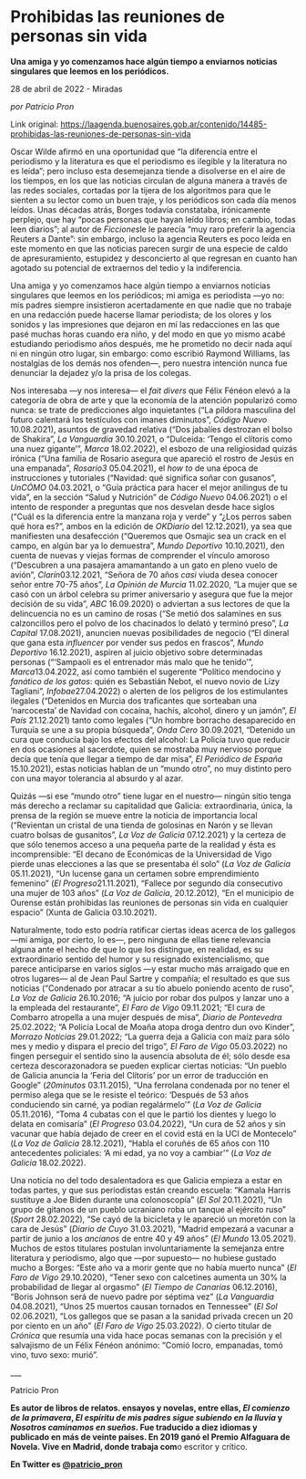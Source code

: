 # Prohibidas las reuniones de personas sin vida

**Una amiga y yo comenzamos hace algún tiempo a enviarnos noticias singulares que leemos en los periódicos.**

28 de abril de 2022 - Miradas

_por Patricio Pron_

Link original: https://laagenda.buenosaires.gob.ar/contenido/14485-prohibidas-las-reuniones-de-personas-sin-vida



Oscar Wilde afirmó en una oportunidad que “la diferencia entre el periodismo y la literatura es que el periodismo es ilegible y la literatura no es leída”; pero incluso esta desemejanza tiende a disolverse en el aire de los tiempos, en los que las noticias circulan de alguna manera a través de las redes sociales, cortadas por la tijera de los algoritmos para que le sienten a su lector como un buen traje, y los periódicos son cada día menos leídos. Unas décadas atrás, Borges todavía constataba, irónicamente perplejo, que hay “pocas personas que hayan leído libros; en cambio, todas leen diarios”; al autor de *Ficciones*le le parecía “muy raro preferir la agencia Reuters a Dante”: sin embargo, incluso la agencia Reuters es poco leída en este momento en que las noticias parecen surgir de una especie de caldo de apresuramiento, estupidez y desconcierto al que regresan en cuanto han agotado su potencial de extraernos del tedio y la indiferencia.




Una amiga y yo comenzamos hace algún tiempo a enviarnos noticias singulares que leemos en los periódicos; mi amiga es periodista —yo no: mis padres siempre insistieron acertadamente en que nadie que no trabaje en una redacción puede hacerse llamar periodista; de los olores y los sonidos y las impresiones que dejaron en mí las redacciones en las que pasé muchas horas cuando era niño, y del modo en que yo mismo acabé estudiando periodismo años después, me he prometido no decir nada aquí ni en ningún otro lugar, sin embargo: como escribió Raymond Williams, las nostalgias de los demás nos ofenden—, pero nuestra intención nunca fue denunciar la dejadez y/o la prisa de los colegas.




Nos interesaba —y nos interesa— el *fait divers* que Félix Fénéon elevó a la categoría de obra de arte y que la economía de la atención popularizó como nunca: se trate de predicciones algo inquietantes (“La píldora masculina del futuro calentará los testículos con imanes diminutos”, *Código Nuevo* 10.08.2021), asuntos de gravedad relativa (“Dos jabalíes destrozan el bolso de Shakira”, *La Vanguardia* 30.10.2021, o “Dulceida: ‘Tengo el clítoris como una nuez gigante’”, *Marca* 18.02.2022), el esbozo de una religiosidad quizás irónica (“Una familia de Rosario asegura que apareció el rostro de Jesús en una empanada”, *Rosario3* 05.04.2021), el *how to* de una época de instrucciones y tutoriales (“Navidad: qué significa soñar con gusanos”, *UnCÓMO* 04.03.2021, o “Guía práctica para hacer el mejor anilingus de tu vida”, en la sección “Salud y Nutrición” de *Código Nuevo* 04.06.2021) o el intento de responder a preguntas que nos desvelan desde hace siglos (“Cuál es la diferencia entre la manzana roja y verde” y “¿Los perros saben qué hora es?”, ambos en la edición de *OKDiario* del 12.12.2021), ya sea que manifiesten una desafección (“Queremos que Osmajic sea un crack en el campo, en algún bar ya lo demuestra”, *Mundo Deportivo* 10.10.2021), den cuenta de nuevas y viejas formas de comprender el vínculo amoroso (“Descubren a una pasajera amamantando a un gato en pleno vuelo de avión”, *Clarín*03.12.2021, “Señora de 70 años *casi* viuda desea conocer señor entre 70-75 años”, *La Opinión de Murcia* 11.02.2020, “La mujer que se casó con un árbol celebra su primer aniversario y asegura que fue la mejor decisión de su vida”, *ABC* 16.09.2020) o adviertan a sus lectores de que la delincuencia no es un camino de rosas (“Se metió dos salamines en sus calzoncillos pero el polvo de los chacinados lo delató y terminó preso”, *La Capital* 17.08.2021), anuncien nuevas posibilidades de negocio (“El dineral que gana esta *influencer* por vender sus pedos en frascos”, *Mundo Deportivo* 16.12.2021), aspiren al juicio objetivo sobre determinadas personas (“‘Sampaoli es el entrenador más malo que he tenido’”, *Marca*13.04.2022, así como también el sugerente “Político mendocino y *fanático de los gatos*: quién es Sebastián Nebot, el nuevo novio de Lizy Tagliani”, *Infobae*27.04.2022) o alerten de los peligros de los estimulantes ilegales (“Detenidos en Murcia dos traficantes que sorteaban una ‘narcocesta’ de Navidad con cocaína, hachís, alcohol, dinero y un jamón”, *El País* 21.12.2021) tanto como legales (“Un hombre borracho desaparecido en Turquía se une a su propia búsqueda”, *Onda Cero* 30.09.2021, “Detenido un cura que conducía bajo los efectos del alcohol: La Policía tuvo que reducir en dos ocasiones al sacerdote, quien se mostraba muy nervioso porque decía que tenía que llegar a tiempo de dar misa”, *El Periódico de España* 15.10.2021), estas noticias hablan de un “mundo otro”, no muy distinto pero con una mayor tolerancia al absurdo y al azar.




Quizás —si ese “mundo otro” tiene lugar en el nuestro— ningún sitio tenga más derecho a reclamar su capitalidad que Galicia: extraordinaria, única, la prensa de la región se mueve entre la noticia de importancia local (“Revientan un cristal de una tienda de golosinas en Narón y se llevan cuatro bolsas de gusanitos”, *La Voz de Galicia* 07.12.2021) y la certeza de que sólo tenemos acceso a una pequeña parte de la realidad y ésta es incomprensible: “El decano de Económicas de la Universidad de Vigo pierde unas elecciones a las que se presentaba él solo” (*La Voz de Galicia* 05.11.2021), “Un lucense gana un certamen sobre emprendimiento femenino” (*El Progreso*21.11.2021), “Fallece por segundo día consecutivo una mujer de 103 años” (*La Voz de Galicia*, 20.12.2012), “En el municipio de Ourense están prohibidas las reuniones de personas sin vida en cualquier espacio” (Xunta de Galicia 03.10.2021).




Naturalmente, todo esto podría ratificar ciertas ideas acerca de los gallegos —mi amiga, por cierto, lo es—, pero ninguna de ellas tiene relevancia alguna ante el hecho de que lo que los distingue, en realidad, es su extraordinario sentido del humor y su resignado existencialismo, que parece anticiparse en varios siglos —y estar mucho más arraigado que en otros lugares— al de Jean Paul Sartre y compañía; el resultado es que sus noticias (“Condenado por atracar a su tío abuelo poniendo acento de ruso”, *La Voz de Galicia* 26.10.2016; “A juicio por robar dos pulpos y lanzar uno a la empleada del restaurante”, *El Faro de Vigo* 09.11.2021; “El cura de Combarro atropella a una mujer después de misa”, *Diario de Pontevedra* 25.02.2022; “A Policía Local de Moaña atopa droga dentro dun ovo Kinder”, *Morrazo Noticias* 29.01.2022; “La guerra deja a Galicia con maíz para sólo mes y medio y dispara el precio del trigo”, *El Faro de Vigo* 05.03.2022) no fingen perseguir el sentido sino la ausencia absoluta de él; sólo desde esa certeza descorazonadora se pueden explicar ciertas noticias: “Un pueblo de Galicia anuncia la ‘Feria del Clítoris’ por un error de traducción en Google” (*20minutos* 03.11.2015), “Una ferrolana condenada por no tener el permiso alega que se le resiste el teórico: ‘Después de 53 años conduciendo sin carné, ya podían regalármelo’” (*La Voz de Galicia* 05.11.2016), “Toma 4 cubatas con el que le partió los dientes y luego lo delata en comisaría” (*El Progreso* 03.04.2022), “Un cura de 52 años y sin vacunar que había dejado de creer en el covid está en la UCI de Montecelo” (*La Voz de Galicia* 28.12.2021), “Habla el coruñés de 65 años con 110 antecedentes policiales: ‘A mi edad, ya no voy a cambiar’” (*La Voz de Galicia* 18.02.2022).




Una noticia no del todo desalentadora es que Galicia empieza a estar en todas partes, y que sus periodistas están creando escuela: “Kamala Harris sustituye a Joe Biden durante una colonoscopía” (*El Sol* 20.11.2021), “Un grupo de gitanos de un pueblo ucraniano roba un tanque al ejército ruso” (*Sport* 28.02.2022), “Se cayó de la bicicleta y le apareció un moretón con la cara de Jesús” (*Diario de Cuyo* 31.03.2021), “Madrid empezará a vacunar a partir de junio a los *ancianos* de entre 40 y 49 años” (*El Mundo* 13.05.2021). Muchos de estos titulares postulan involuntariamente la semejanza entre literatura y periodismo, algo que —por supuesto— no hubiese gustado mucho a Borges: “Este año va a morir gente que no había muerto nunca” (*El Faro de Vigo* 29.10.2020), “Tener sexo con calcetines aumenta un 30% la probabilidad de llegar al orgasmo” (*El Tiempo de Canarias* 06.12.2016), “Boris Johnson será de nuevo padre por séptima vez” (*La Vanguardia* 04.08.2021), “Unos 25 muertos causan tornados en Tennessee” (*El Sol* 02.06.2021), “Los gallegos que se pasan a la sanidad privada crecen un 20 por ciento en un año” (*El Faro de Vigo* 25.03.2022). O cierto titular de *Crónica* que resumía una vida hace pocas semanas con la precisión y el salvajismo de un Félix Fénéon anónimo: “Comió locro, empanadas, tomó vino, tuvo sexo: murió”.




\_\_\_




Patricio Pron




**Es autor de libros de relatos. ensayos y novelas, entre ellas, *El comienzo de la primavera*, *El espíritu de mis padres sigue subiendo en la lluvia* y *Nosotros caminamos en sueños*. Fue traducido a diez idiomas y publicado en más de veinte países. En 2019 ganó el Premio Alfaguara de Novela. Vive en Madrid, donde trabaja com**o escritor y crítico.




**En Twitter es [@patricio\_pron](https</b>://twitter.com/patricio_pron)**


